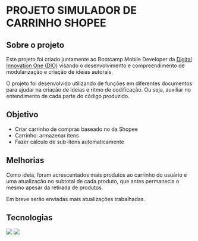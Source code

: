 # PROJETO SIMULADOR DE CARRINHO SHOPEE

## Sobre o projeto
Este projeto foi criado juntamente ao Bootcamp Mobile Developer da [Digital Innovation One (DIO)](https://www.dio.me/) visando o desenvolvimento e compreendimento de modularização e criação de ideias autorais.

O projeto foi desenvolvido utilizando de funções em diferentes documentos para ajudar na criação de ideias e ritmo de codificação. Ou seja, auxiliar no entendimento de cada parte do código produzido.

## Objetivo
- Criar carrinho de compras baseado no da Shopee
- Carrinho: armazenar itens
- Fazer cálculo de sub-itens automaticamente

## Melhorias
Como ideia, foram acrescentados mais produtos ao carrinho do usuário e uma atualização no subtotal de cada produto, que antes permanecia o mesmo apesar da retirada de produtos. 

Em breve serão enviadas mais atualizações trabalhadas.

## Tecnologias
![](https://img.shields.io/badge/-Node.js-217a00?logo=nodedotjs&logoColor=white&style=plastic)
![](https://img.shields.io/badge/-JavaScript-fbff00?logo=javascript&logoColor=white&style=plastic)
